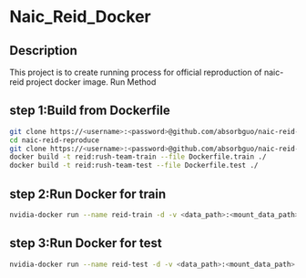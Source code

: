 # Naic_Reid_Docker

## Description

This project is to create running process for official reproduction of naic-reid project docker image.
Run Method

## step 1:Build from Dockerfile
```bash
git clone https://<username>:<password>@github.com/absorbguo/naic-reid-reproduce
cd naic-reid-reproduce
git clone https://<username>:<password>@github.com/absorbguo/naic-reid-rush-team.git
docker build -t reid:rush-team-train --file Dockerfile.train ./
docker build -t reid:rush-team-test --file Dockerfile.test ./
```

## step 2:Run Docker for train
```bash
nvidia-docker run --name reid-train -d -v <data_path>:<mount_data_path> --shm-size=20480m reid:rush-team-train
```

## step 3:Run Docker for test
```bash
nvidia-docker run --name reid-test -d -v <data_path>:<mount_data_path> --shm-size=20480m reid:rush-team-test
```
